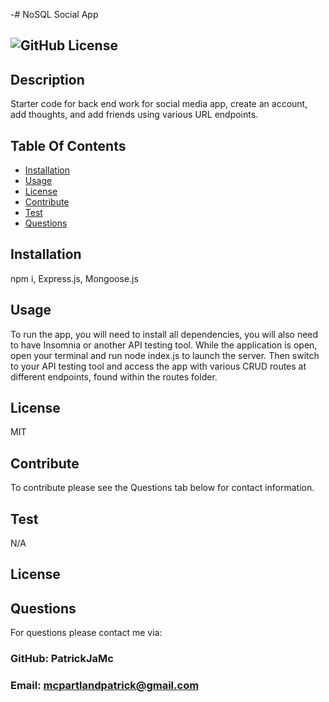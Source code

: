 -# NoSQL Social App

## ![GitHub License](https://img.shields.io/badge/license-MIT-blue.svg)

## Description

Starter code for back end work for social media app, create an account, add thoughts, and add friends using various URL endpoints.

## Table Of Contents

* [Installation](#installation)
* [Usage](#usage)
* [License](#license)
* [Contribute](#contribute)
* [Test](#test)
* [Questions](#questions)

## Installation

npm i, Express.js, Mongoose.js

## Usage

To run the app, you will need to install all dependencies, you will also need to have Insomnia or another API testing tool. While the application is open, open your terminal and run node index.js to launch the server. Then switch to your API testing tool and access the app with various CRUD routes at different endpoints, found within the routes folder.

## License

MIT

## Contribute

To contribute please see the Questions tab below for contact information.

## Test

N/A

## License

## Questions
For questions please contact me via:

### GitHub: PatrickJaMc
### Email: mcpartlandpatrick@gmail.com
